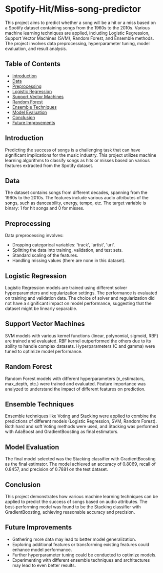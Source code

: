 # Spotify-Hit/Miss-song-predictor

This project aims to predict whether a song will be a hit or a miss based on a Spotify dataset containing songs from the 1960s to the 2010s. Various machine learning techniques are applied, including Logistic Regression, Support Vector Machines (SVM), Random Forest, and Ensemble methods. The project involves data preprocessing, hyperparameter tuning, model evaluation, and result analysis.

## Table of Contents
- [Introduction](#introduction)
- [Data](#data)
- [Preprocessing](#preprocessing)
- [Logistic Regression](#logistic-regression)
- [Support Vector Machines](#support-vector-machines)
- [Random Forest](#random-forest)
- [Ensemble Techniques](#ensemble-techniques)
- [Model Evaluation](#model-evaluation)
- [Conclusion](#conclusion)
- [Future Improvements](#future-improvements)

## Introduction

Predicting the success of songs is a challenging task that can have significant implications for the music industry. This project utilizes machine learning algorithms to classify songs as hits or misses based on various features extracted from the Spotify dataset.

## Data

The dataset contains songs from different decades, spanning from the 1960s to the 2010s. The features include various audio attributes of the songs, such as danceability, energy, tempo, etc. The target variable is binary: 1 for hit songs and 0 for misses.

## Preprocessing

Data preprocessing involves:
- Dropping categorical variables: 'track', 'artist', 'uri'.
- Splitting the data into training, validation, and test sets.
- Standard scaling of the features.
- Handling missing values (there are none in this dataset).

## Logistic Regression

Logistic Regression models are trained using different solver hyperparameters and regularization settings. The performance is evaluated on training and validation data. The choice of solver and regularization did not have a significant impact on model performance, suggesting that the dataset might be linearly separable.

## Support Vector Machines

SVM models with various kernel functions (linear, polynomial, sigmoid, RBF) are trained and evaluated. RBF kernel outperformed the others due to its ability to handle complex datasets. Hyperparameters (C and gamma) were tuned to optimize model performance.

## Random Forest

Random Forest models with different hyperparameters (n_estimators, max_depth, etc.) were trained and evaluated. Feature importance was analyzed to understand the impact of different features on prediction.

## Ensemble Techniques

Ensemble techniques like Voting and Stacking were applied to combine the predictions of different models (Logistic Regression, SVM, Random Forest). Both hard and soft Voting methods were used, and Stacking was performed with AdaBoost and GradientBoosting as final estimators.

## Model Evaluation

The final model selected was the Stacking classifier with GradientBoosting as the final estimator. The model achieved an accuracy of 0.8069, recall of 0.8457, and precision of 0.7881 on the test dataset.

## Conclusion

This project demonstrates how various machine learning techniques can be applied to predict the success of songs based on audio attributes. The best-performing model was found to be the Stacking classifier with GradientBoosting, achieving reasonable accuracy and precision.

## Future Improvements

- Gathering more data may lead to better model generalization.
- Exploring additional features or transforming existing features could enhance model performance.
- Further hyperparameter tuning could be conducted to optimize models.
- Experimenting with different ensemble techniques and architectures may lead to even better results.